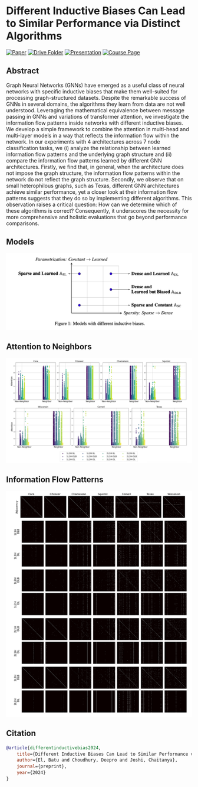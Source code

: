 # Different Inductive Biases Can Lead to Similar Performance via Distinct Algorithms

[![Paper](https://img.shields.io/badge/Paper-007ACC?style=for-the-badge&labelColor=007ACC)](https://drive.google.com/file/d/1jX9y3jtGlo0nCoU1AY5pLJ6UyZpdG_Bq/view?usp=sharing)
[![Drive Folder](https://img.shields.io/badge/Drive_Folder-007ACC?style=for-the-badge&labelColor=007ACC)](https://drive.google.com/drive/folders/1rCwxa3mjwZ9m24sl7gttgiJ-dzUZoNt1?usp=sharing)
[![Presentation](https://img.shields.io/badge/Presentation-007ACC?style=for-the-badge&labelColor=007ACC)](https://github.com/batu-el/understanding-inductive-biases-of-gnns/blob/main/presentation.pdf)
[![Course Page](https://img.shields.io/badge/Course_Page-007ACC?style=for-the-badge&labelColor=007ACC)](https://www.cl.cam.ac.uk/teaching/2324/L65/)

## Abstract
Graph Neural Networks (GNNs) have emerged as a useful class of neural networks with specific inductive biases that make them well-suited for processing graph-structured datasets. Despite the remarkable success of GNNs in several domains, the algorithms they learn from data are not well understood. Leveraging the mathematical equivalence between message passing in GNNs and variations of transformer attention, we investigate the information flow patterns inside networks with different inductive biases. We develop a simple framework to combine the attention in multi-head and multi-layer models in a way that reflects the information flow within the network. In our experiments with 4 architectures across 7 node classification tasks, we (i) analyze the relationship between learned information flow patterns and the underlying graph structure and (ii) compare the information flow patterns learned by different GNN architectures. Firstly, we find that, in general, when the architecture does not impose the graph structure, the information flow patterns within the network do not reflect the graph structure. Secondly, we observe that on small heterophilous graphs, such as Texas, different GNN architectures achieve similar performance, yet a closer look at their information flow patterns suggests that they do so by implementing different algorithms. This observation raises a critical question: How can we determine which of these algorithms is correct? Consequently, it underscores the necessity for more comprehensive and holistic evaluations that go beyond performance comparisons.

## Models
![Alt text](assets/models.png)

## Attention to Neighbors
![Alt text](assets/attentiontoneighbors.png)

## Information Flow Patterns
![Alt text](assets/heatmaps.png)

## Citation
```bibtex
@article{differentinductivebias2024,
    title={Different Inductive Biases Can Lead to Similar Performance via Distinct Algorithms},
    author={El, Batu and Choudhury, Deepro and Joshi, Chaitanya},
    journal={preprint},
    year={2024}
}
